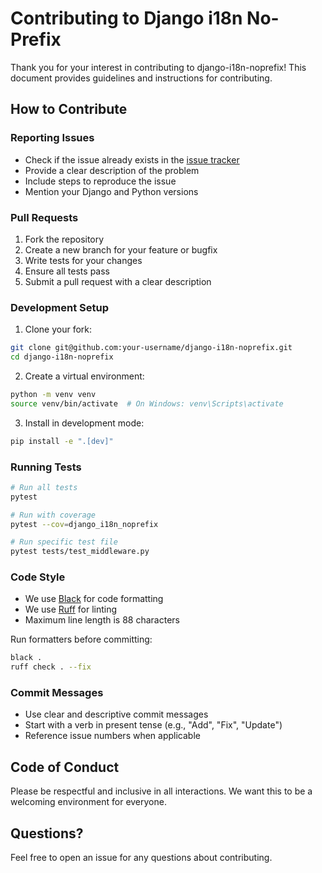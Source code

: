 # Contributing to Django i18n No-Prefix

Thank you for your interest in contributing to django-i18n-noprefix! This document provides guidelines and instructions for contributing.

## How to Contribute

### Reporting Issues

- Check if the issue already exists in the [issue tracker](https://github.com/jinto/django-i18n-noprefix/issues)
- Provide a clear description of the problem
- Include steps to reproduce the issue
- Mention your Django and Python versions

### Pull Requests

1. Fork the repository
2. Create a new branch for your feature or bugfix
3. Write tests for your changes
4. Ensure all tests pass
5. Submit a pull request with a clear description

### Development Setup

1. Clone your fork:
```bash
git clone git@github.com:your-username/django-i18n-noprefix.git
cd django-i18n-noprefix
```

2. Create a virtual environment:
```bash
python -m venv venv
source venv/bin/activate  # On Windows: venv\Scripts\activate
```

3. Install in development mode:
```bash
pip install -e ".[dev]"
```

### Running Tests

```bash
# Run all tests
pytest

# Run with coverage
pytest --cov=django_i18n_noprefix

# Run specific test file
pytest tests/test_middleware.py
```

### Code Style

- We use [Black](https://github.com/psf/black) for code formatting
- We use [Ruff](https://github.com/charliermarsh/ruff) for linting
- Maximum line length is 88 characters

Run formatters before committing:
```bash
black .
ruff check . --fix
```

### Commit Messages

- Use clear and descriptive commit messages
- Start with a verb in present tense (e.g., "Add", "Fix", "Update")
- Reference issue numbers when applicable

## Code of Conduct

Please be respectful and inclusive in all interactions. We want this to be a welcoming environment for everyone.

## Questions?

Feel free to open an issue for any questions about contributing.